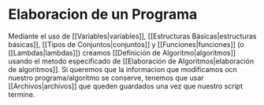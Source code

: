 # Elaboracion de un Programa
Mediante el uso de [[Variables|variables]], [[Estructuras Básicas|estructuras básicas]], [[Tipos de Conjuntos|conjuntos]] y [[Funciones|funciones]] (o [[Lambdas|lambdas]]) creamos [[Definición de Algoritmo|algoritmos]] usando el metodo especificado de [[Elaboración de Algoritmos|elaboración de algoritmos]].
Si queremos que la informacion que modificamos ocn nuestro programa/algoritmo se conserve, tenemos que usar [[Archivos|archivos]] que queden guardados una vez que nuestro script termine.
